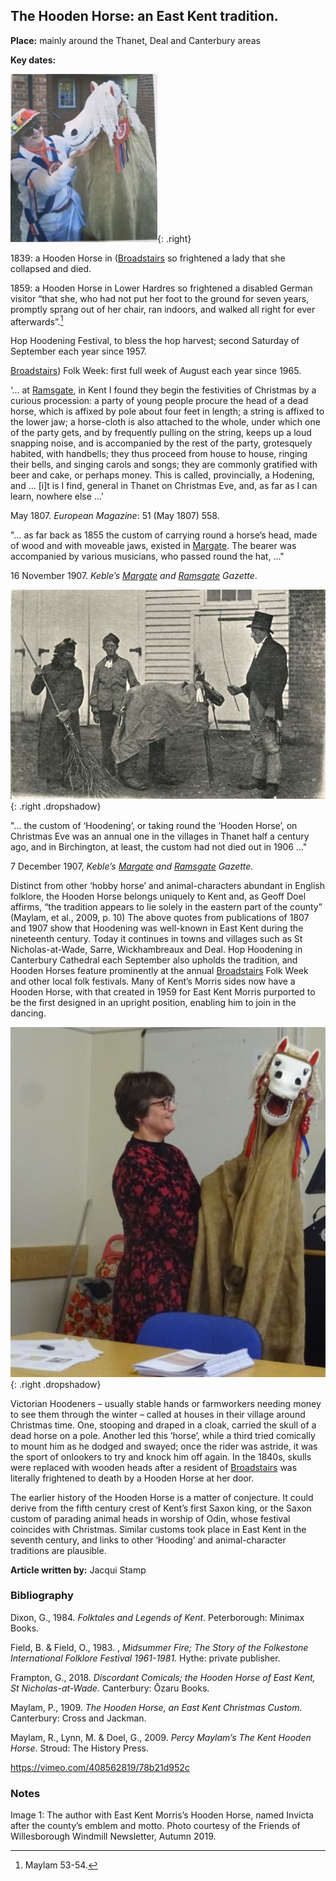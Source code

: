 <param ve-config style="article">

## The Hooden Horse: an East Kent tradition.

**Place:** mainly around the Thanet, Deal and Canterbury areas

**Key dates:** 

![The author with East Kent Morris’s Hooden Horse](images/jacqueline.jpg){: .right}

1839: a Hooden Horse in ([Broadstairs](/dickens/broadstairs-19th-century) so frightened a lady that she collapsed and died. 

1859: a Hooden Horse in Lower Hardres so frightened a disabled German visitor “that she, who had not put her foot to the ground for seven years, promptly sprang out of her chair, ran indoors, and walked all right for ever afterwards”.[^ref1]

Hop Hoodening Festival, to bless the hop harvest; second Saturday of September each year since 1957.

[Broadstairs](/dickens/broadstairs-19th-century)) Folk Week: first full week of August each year since 1965.

‘… at [Ramsgate](/dickens/19c-ramsgate), in Kent I found they begin the festivities of Christmas by a curious procession: a party of young people procure the head of a dead horse, which is affixed by pole about four feet in length; a string is affixed to the lower jaw; a horse-cloth is also attached to the whole, under which one of the party gets, and by frequently pulling on the string, keeps up a loud snapping noise, and is accompanied by the rest of the party, grotesquely habited, with handbells; they thus proceed from house to house, ringing their bells, and singing carols and songs; they are commonly gratified with beer and cake, or perhaps money. This is called, provincially, a Hodening, and … [i]t is I find, general in Thanet on Christmas Eve, and, as far as I can learn, nowhere else …’

May 1807. _European Magazine_: 51 (May 1807) 558.

"… as far back as 1855 the custom of carrying round a horse’s head, made of wood and with moveable jaws, existed in [Margate](/dickens/19c-margate). The bearer was accompanied by various musicians, who passed round the hat, …" 

16 November 1907. _Keble’s [Margate](/dickens/19c-margate) and [Ramsgate](/dickens/19c-ramsgate) Gazette_.

![This Photo by Unknown Author is licensed under CC BY-SA. Hoodeners are still active in these villages today](images/hoodeners.jpg){: .right .dropshadow}

"… the custom of ‘Hoodening’, or taking round the ‘Hooden Horse’, on Christmas Eve was an annual one in the villages in Thanet half a century ago, and in Birchington, at least, the custom had not died out in 1906 …"

7 December 1907, _Keble’s [Margate](/dickens/19c-margate) and [Ramsgate](/dickens/19c-ramsgate) Gazette._ 

Distinct from other ‘hobby horse’ and animal-characters abundant in English folklore, the Hooden Horse belongs uniquely to Kent and, as Geoff Doel affirms, “the tradition appears to lie solely in the eastern part of the county” (Maylam, et al., 2009, p. 10)
The above quotes from publications of 1807 and 1907 show that Hoodening was well-known in East Kent during the nineteenth century. Today it continues in towns and villages such as St Nicholas-at-Wade, Sarre, Wickhambreaux and Deal. Hop Hoodening in Canterbury Cathedral each September also upholds the tradition, and Hooden Horses feature prominently at the annual [Broadstairs](/dickens/broadstairs-19th-century) Folk Week and other local folk festivals. Many of Kent’s Morris sides now have a Hooden Horse, with that created in 1959 for East Kent Morris purported to be the first designed in an upright position, enabling him to join in the dancing.

![Hooden Horse ©Carolyn Oulton](images/Hoodenhorse.jpg){: .right .dropshadow}

Victorian Hoodeners – usually stable hands or farmworkers needing money to see them through the winter – called at houses in their village around Christmas time. One, stooping and draped in a cloak, carried the skull of a dead horse on a pole. Another led this ‘horse’, while a third tried comically to mount him as he dodged and swayed; once the rider was astride, it was the sport of onlookers to try and knock him off again. In the 1840s, skulls were replaced with wooden heads after a resident of [Broadstairs](/dickens/broadstairs-19th-century) was literally frightened to death by a Hooden Horse at her door.

The earlier history of the Hooden Horse is a matter of conjecture. It could derive from the fifth century crest of Kent’s first Saxon king, or the Saxon custom of parading animal heads in worship of Odin, whose festival coincides with Christmas. Similar customs took place in East Kent in the seventh century, and links to other ‘Hooding’ and animal-character traditions are plausible.

 
**Article written by:** Jacqui Stamp

### Bibliography

Dixon, G., 1984. _Folktales and Legends of Kent_. Peterborough: Minimax Books.

Field, B. & Field, O., 1983. , _Midsummer Fire; The Story of the Folkestone International Folklore Festival 1961-1981._  Hythe: private publisher.

Frampton, G., 2018. _Discordant Comicals; the Hooden Horse of East Kent, St Nicholas-at-Wade._ Canterbury: Ōzaru Books.

Maylam, P., 1909. _The Hooden Horse, an East Kent Christmas Custom._  Canterbury: Cross and Jackman.

Maylam, R., Lynn, M. & Doel, G., 2009. _Percy Maylam’s The Kent Hooden Horse_. Stroud: The History Press.

https://vimeo.com/408562819/78b21d952c

### Notes

[^ref1]: Maylam 53-54.

Image 1: The author with East Kent Morris’s Hooden Horse, named Invicta after the county’s emblem and motto. Photo courtesy of the Friends of Willesborough Windmill Newsletter, Autumn 2019.
